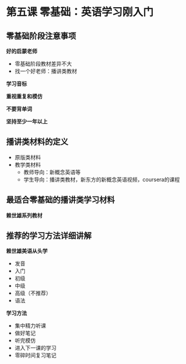 # 第五课 零基础：英语学习刚入门

## 零基础阶段注意事项

**好的启蒙老师**

- 零基础阶段教材差异不大
- 找一个好老师：播讲类教材

**学习音标**

**重视重复和模仿**

**不要背单词**

**坚持至少一年以上**

## 播讲类材料的定义

- 原版类材料
- 教学类材料
  - 教师导向：新概念英语等
  - 学生导向：播讲类教材，新东方的新概念英语视频，coursera的课程

## 最适合零基础的播讲类学习材料

**赖世雄系列教材**

## 推荐的学习方法详细讲解

**赖世雄美语从头学**

- 发音
- 入门
- 初级
- 中级
- 高级（不推荐）
- 语法

**学习方法**

- 集中精力听课
- 做好笔记
- 听完模仿
- 进入下一课的学习
- 零碎时间复习笔记
